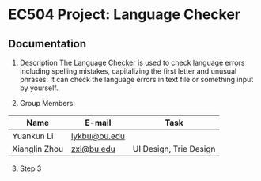 # EC504 Project: Language Checker
## Documentation
1. Description
The Language Checker is used to check language errors including spelling mistakes, capitalizing the first letter and unusual phrases. It can check the language errors in text file or something input by yourself.

2. Group Members:

| Name          | E-mail      | Task                       |
| ------------- |-------------|----------------------------|
| Yuankun Li    | lykbu@bu.edu|                            |
| Xianglin Zhou | zxl@bu.edu  |  UI Design, Trie Design    |
3. Step 3
